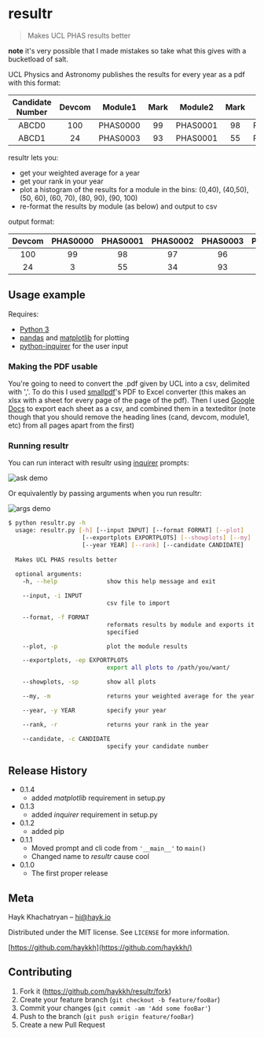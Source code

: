 #  resultr
> Makes UCL PHAS results better

**note** it's very possible that I made mistakes so take what this gives with a bucketload of salt.

UCL Physics and Astronomy publishes the results for every year as a pdf with this format: 

**Candidate Number**|**Devcom**|**Module1**|**Mark**|**Module2**|**Mark**|**Module3**|**Mark**|**Module4**|**Mark**|**Module5**|**Mark**|**Module6**|**Mark**|**Module7**|**Mark**|**Module8**|**Mark**|**Provisional outcome**| 
:-----:|:-----:|:-----:|:-----:|:-----:|:-----:|:-----:|:-----:|:-----:|:-----:|:-----:|:-----:|:-----:|:-----:|:-----:|:-----:|:-----:|:-----:|:-----:
ABCD0|100|PHAS0000|99|PHAS0001|98|PHAS0002|97|PHAS0003|96|PHAS0004|95|PHAS0005|94|PHAS0006|93|PHAS0007|92|P| 
ABCD1|24|PHAS0003|93|PHAS0001|55|PHAS0004|43|PHAS0007|40|PHAS0002|34|PHAS0006|25|PHAS0005|15|PHAS0000|3|>>| 

resultr lets you:
  * get your weighted average for a year
  * get your rank in your year
  * plot a histogram of the results for a module in the bins: (0,40), (40,50), (50, 60), (60, 70), (80, 90), (90, 100)
  * re-format the results by module (as below) and output to csv

output format:

**Devcom**|**PHAS0000**|**PHAS0001**|**PHAS0002**|**PHAS0003**|**PHAS0004**|**PHAS0005**|**PHAS0006**|**PHAS0007**|**Averages**
:-----:|:-----:|:-----:|:-----:|:-----:|:-----:|:-----:|:-----:|:-----:|:-----:
100|99|98|97|96|95|94|93|92|95.5
24|3|55|34|93|43|15|25|40|39 


## Usage example

Requires:
  * [Python 3](https://www.python.org/downloads/)
  * [pandas](https://pandas.pydata.org/) and [matplotlib](https://matplotlib.org/) for plotting
  * [python-inquirer](https://github.com/magmax/python-inquirer) for the user input


### Making the PDF usable

You're going to need to convert the .pdf given by UCL into a csv, delimited with ','. To do this I used [smallpdf](https://smallpdf.com/pdf-to-excel)'s PDF to Excel converter (this makes an xlsx with a sheet for every page of the page of the pdf). Then I used [Google Docs](https://docs.google.com) to export each sheet as a csv, and combined them in a texteditor (note though that you should remove the heading lines (cand, devcom, module1, etc) from all pages apart from the first)


### Running resultr

You can run interact with resultr using [inquirer](https://github.com/magmax/python-inquirer) prompts:

![ask demo](demoAsk.gif)

Or equivalently by passing arguments when you run resultr:

![args demo](demoArgs.gif)

```sh
$ python resultr.py -h 
  usage: resultr.py [-h] [--input INPUT] [--format FORMAT] [--plot]
                     [--exportplots EXPORTPLOTS] [--showplots] [--my]
                     [--year YEAR] [--rank] [--candidate CANDIDATE]
  
  Makes UCL PHAS results better
  
  optional arguments:
    -h, --help              show this help message and exit

    --input, -i INPUT
                            csv file to import

    --format, -f FORMAT
                            reformats results by module and exports it to file
                            specified

    --plot, -p              plot the module results

    --exportplots, -ep EXPORTPLOTS
                            export all plots to /path/you/want/

    --showplots, -sp        show all plots

    --my, -m                returns your weighted average for the year

    --year, -y YEAR         specify your year

    --rank, -r              returns your rank in the year

    --candidate, -c CANDIDATE
                            specify your candidate number
```


## Release History

* 0.1.4
    * added _matplotlib_ requirement in setup.py 
* 0.1.3
    * added _inquirer_ requirement in setup.py
* 0.1.2
    * added pip
* 0.1.1
    * Moved prompt and cli code from ``'__main__'`` to ``main()`` 
    * Changed name to _resultr_ cause cool
* 0.1.0
    * The first proper release


## Meta

Hayk Khachatryan – hi@hayk.io

Distributed under the MIT license. See ``LICENSE`` for more information.

[https://github.com/haykkh](https://github.com/haykkh/)

## Contributing

1. Fork it (<https://github.com/haykkh/resultr/fork>)
2. Create your feature branch (`git checkout -b feature/fooBar`)
3. Commit your changes (`git commit -am 'Add some fooBar'`)
4. Push to the branch (`git push origin feature/fooBar`)
5. Create a new Pull Request
